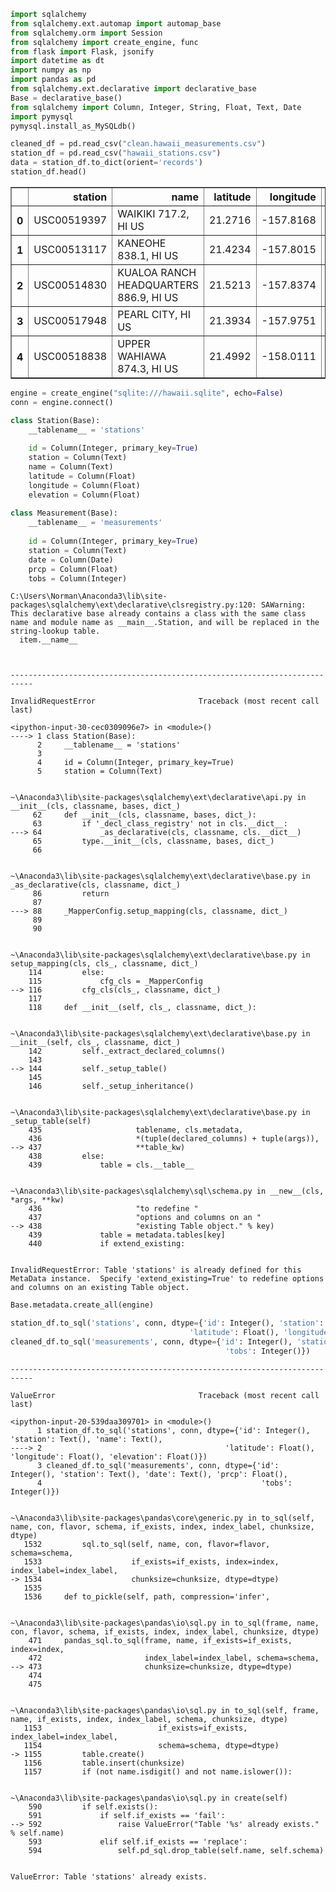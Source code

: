 

```python
import sqlalchemy
from sqlalchemy.ext.automap import automap_base
from sqlalchemy.orm import Session
from sqlalchemy import create_engine, func
from flask import Flask, jsonify
import datetime as dt
import numpy as np
import pandas as pd
from sqlalchemy.ext.declarative import declarative_base
Base = declarative_base()
from sqlalchemy import Column, Integer, String, Float, Text, Date
import pymysql
pymysql.install_as_MySQLdb()
```


```python
cleaned_df = pd.read_csv("clean.hawaii_measurements.csv")
station_df = pd.read_csv("hawaii_stations.csv")
data = station_df.to_dict(orient='records')
station_df.head()
```




<div>
<style scoped>
    .dataframe tbody tr th:only-of-type {
        vertical-align: middle;
    }

    .dataframe tbody tr th {
        vertical-align: top;
    }

    .dataframe thead th {
        text-align: right;
    }
</style>
<table border="1" class="dataframe">
  <thead>
    <tr style="text-align: right;">
      <th></th>
      <th>station</th>
      <th>name</th>
      <th>latitude</th>
      <th>longitude</th>
      <th>elevation</th>
    </tr>
  </thead>
  <tbody>
    <tr>
      <th>0</th>
      <td>USC00519397</td>
      <td>WAIKIKI 717.2, HI US</td>
      <td>21.2716</td>
      <td>-157.8168</td>
      <td>3.0</td>
    </tr>
    <tr>
      <th>1</th>
      <td>USC00513117</td>
      <td>KANEOHE 838.1, HI US</td>
      <td>21.4234</td>
      <td>-157.8015</td>
      <td>14.6</td>
    </tr>
    <tr>
      <th>2</th>
      <td>USC00514830</td>
      <td>KUALOA RANCH HEADQUARTERS 886.9, HI US</td>
      <td>21.5213</td>
      <td>-157.8374</td>
      <td>7.0</td>
    </tr>
    <tr>
      <th>3</th>
      <td>USC00517948</td>
      <td>PEARL CITY, HI US</td>
      <td>21.3934</td>
      <td>-157.9751</td>
      <td>11.9</td>
    </tr>
    <tr>
      <th>4</th>
      <td>USC00518838</td>
      <td>UPPER WAHIAWA 874.3, HI US</td>
      <td>21.4992</td>
      <td>-158.0111</td>
      <td>306.6</td>
    </tr>
  </tbody>
</table>
</div>




```python
engine = create_engine("sqlite:///hawaii.sqlite", echo=False)
conn = engine.connect()
```


```python
class Station(Base):
    __tablename__ = 'stations'
    
    id = Column(Integer, primary_key=True)
    station = Column(Text)
    name = Column(Text)
    latitude = Column(Float)
    longitude = Column(Float)
    elevation = Column(Float)
    
class Measurement(Base):
    __tablename__ = 'measurements'
    
    id = Column(Integer, primary_key=True)
    station = Column(Text)
    date = Column(Date)
    prcp = Column(Float)
    tobs = Column(Integer)
```

    C:\Users\Norman\Anaconda3\lib\site-packages\sqlalchemy\ext\declarative\clsregistry.py:120: SAWarning: This declarative base already contains a class with the same class name and module name as __main__.Station, and will be replaced in the string-lookup table.
      item.__name__
    


    ---------------------------------------------------------------------------

    InvalidRequestError                       Traceback (most recent call last)

    <ipython-input-30-cec0309096e7> in <module>()
    ----> 1 class Station(Base):
          2     __tablename__ = 'stations'
          3 
          4     id = Column(Integer, primary_key=True)
          5     station = Column(Text)
    

    ~\Anaconda3\lib\site-packages\sqlalchemy\ext\declarative\api.py in __init__(cls, classname, bases, dict_)
         62     def __init__(cls, classname, bases, dict_):
         63         if '_decl_class_registry' not in cls.__dict__:
    ---> 64             _as_declarative(cls, classname, cls.__dict__)
         65         type.__init__(cls, classname, bases, dict_)
         66 
    

    ~\Anaconda3\lib\site-packages\sqlalchemy\ext\declarative\base.py in _as_declarative(cls, classname, dict_)
         86         return
         87 
    ---> 88     _MapperConfig.setup_mapping(cls, classname, dict_)
         89 
         90 
    

    ~\Anaconda3\lib\site-packages\sqlalchemy\ext\declarative\base.py in setup_mapping(cls, cls_, classname, dict_)
        114         else:
        115             cfg_cls = _MapperConfig
    --> 116         cfg_cls(cls_, classname, dict_)
        117 
        118     def __init__(self, cls_, classname, dict_):
    

    ~\Anaconda3\lib\site-packages\sqlalchemy\ext\declarative\base.py in __init__(self, cls_, classname, dict_)
        142         self._extract_declared_columns()
        143 
    --> 144         self._setup_table()
        145 
        146         self._setup_inheritance()
    

    ~\Anaconda3\lib\site-packages\sqlalchemy\ext\declarative\base.py in _setup_table(self)
        435                     tablename, cls.metadata,
        436                     *(tuple(declared_columns) + tuple(args)),
    --> 437                     **table_kw)
        438         else:
        439             table = cls.__table__
    

    ~\Anaconda3\lib\site-packages\sqlalchemy\sql\schema.py in __new__(cls, *args, **kw)
        436                     "to redefine "
        437                     "options and columns on an "
    --> 438                     "existing Table object." % key)
        439             table = metadata.tables[key]
        440             if extend_existing:
    

    InvalidRequestError: Table 'stations' is already defined for this MetaData instance.  Specify 'extend_existing=True' to redefine options and columns on an existing Table object.



```python
Base.metadata.create_all(engine)
```


```python
station_df.to_sql('stations', conn, dtype={'id': Integer(), 'station': Text(), 'name': Text(), 
                                        'latitude': Float(), 'longitude': Float(), 'elevation': Float()})
cleaned_df.to_sql('measurements', conn, dtype={'id': Integer(), 'station': Text(), 'date': Text(), 'prcp': Float(), 
                                                'tobs': Integer()})
```


    ---------------------------------------------------------------------------

    ValueError                                Traceback (most recent call last)

    <ipython-input-20-539daa309701> in <module>()
          1 station_df.to_sql('stations', conn, dtype={'id': Integer(), 'station': Text(), 'name': Text(), 
    ----> 2                                         'latitude': Float(), 'longitude': Float(), 'elevation': Float()})
          3 cleaned_df.to_sql('measurements', conn, dtype={'id': Integer(), 'station': Text(), 'date': Text(), 'prcp': Float(), 
          4                                                 'tobs': Integer()})
    

    ~\Anaconda3\lib\site-packages\pandas\core\generic.py in to_sql(self, name, con, flavor, schema, if_exists, index, index_label, chunksize, dtype)
       1532         sql.to_sql(self, name, con, flavor=flavor, schema=schema,
       1533                    if_exists=if_exists, index=index, index_label=index_label,
    -> 1534                    chunksize=chunksize, dtype=dtype)
       1535 
       1536     def to_pickle(self, path, compression='infer',
    

    ~\Anaconda3\lib\site-packages\pandas\io\sql.py in to_sql(frame, name, con, flavor, schema, if_exists, index, index_label, chunksize, dtype)
        471     pandas_sql.to_sql(frame, name, if_exists=if_exists, index=index,
        472                       index_label=index_label, schema=schema,
    --> 473                       chunksize=chunksize, dtype=dtype)
        474 
        475 
    

    ~\Anaconda3\lib\site-packages\pandas\io\sql.py in to_sql(self, frame, name, if_exists, index, index_label, schema, chunksize, dtype)
       1153                          if_exists=if_exists, index_label=index_label,
       1154                          schema=schema, dtype=dtype)
    -> 1155         table.create()
       1156         table.insert(chunksize)
       1157         if (not name.isdigit() and not name.islower()):
    

    ~\Anaconda3\lib\site-packages\pandas\io\sql.py in create(self)
        590         if self.exists():
        591             if self.if_exists == 'fail':
    --> 592                 raise ValueError("Table '%s' already exists." % self.name)
        593             elif self.if_exists == 'replace':
        594                 self.pd_sql.drop_table(self.name, self.schema)
    

    ValueError: Table 'stations' already exists.

